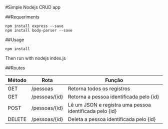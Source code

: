 #Simple Nodejs CRUD app

##Requeriments

    npm install express --save
    npm install body-parser --save

##Usage

    npm install
Then run with 
    nodejs index.js


##Routes

Método | Rota | Função
-------|------|---------
GET | /pessoas | Retorna todos os registros
GET | /pessoas/{id} | Retorna a pessoa identificada pelo {id}
POST | /pessoas/{id} | Lê um JSON e registra uma pessoa identificada pelo {id}
DELETE | /pessoas/{id} | Deleta a pessoa identificada pelo {id}



